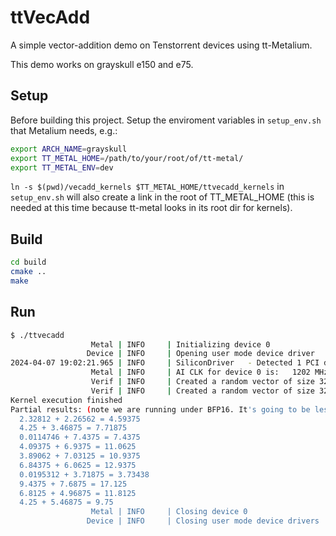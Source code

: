 # ttVecAdd

A simple vector-addition demo on Tenstorrent devices using tt-Metalium.

This demo works on grayskull e150 and e75.

## Setup
Before building this project. Setup the enviroment variables in `setup_env.sh` that Metalium needs, e.g.:

```bash
export ARCH_NAME=grayskull                                                                   
export TT_METAL_HOME=/path/to/your/root/of/tt-metal/
export TT_METAL_ENV=dev
```

`ln -s $(pwd)/vecadd_kernels $TT_METAL_HOME/ttvecadd_kernels` in `setup_env.sh` will also create a link in the root of TT_METAL_HOME (this is needed at this time because tt-metal looks in its root dir for kernels).

## Build
```bash
cd build
cmake ..
make
```

## Run
```bash 
$ ./ttvecadd 
                  Metal | INFO     | Initializing device 0
                 Device | INFO     | Opening user mode device driver
2024-04-07 19:02:21.965 | INFO     | SiliconDriver   - Detected 1 PCI device : {0}
                  Metal | INFO     | AI CLK for device 0 is:   1202 MHz
                  Verif | INFO     | Created a random vector of size 32768
                  Verif | INFO     | Created a random vector of size 32768
Kernel execution finished
Partial results: (note we are running under BFP16. It's going to be less accurate)
  2.32812 + 2.26562 = 4.59375
  4.25 + 3.46875 = 7.71875
  0.0114746 + 7.4375 = 7.4375
  4.09375 + 6.9375 = 11.0625
  3.89062 + 7.03125 = 10.9375
  6.84375 + 6.0625 = 12.9375
  0.0195312 + 3.71875 = 3.73438
  9.4375 + 7.6875 = 17.125
  6.8125 + 4.96875 = 11.8125
  4.25 + 5.46875 = 9.75
                  Metal | INFO     | Closing device 0
                 Device | INFO     | Closing user mode device drivers
```
